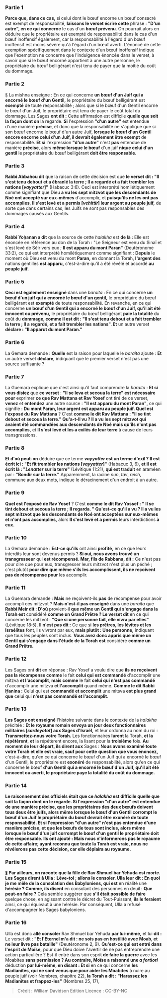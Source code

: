 
### Partie 1
<b>Parce que, dans ce cas,</b> si celui dont le bœuf encorne un bœuf consacré est exempt de responsabilité, <b>laissons le verset écrire cette</b> phrase : <b>"D'un autre", en ce qui concerne</b> le cas d'un <b>bœuf prévenu</b>. On pourrait alors en déduire que le propriétaire est exempté de responsabilité dans le cas d'un bœuf inoffensif également, car la responsabilité à l'égard d'un bœuf inoffensif est moins sévère qu'à l'égard d'un bœuf averti. L'énoncé de cette exemption spécifiquement dans le contexte d'un bœuf inoffensif indique que l'exemption ne concerne que l'indulgence énoncée dans le verset, à savoir que si le bœuf encorné appartient à une autre personne, le propriétaire du bœuf belligérant n'est tenu de payer que la moitié du coût du dommage.

### Partie 2
§ La mishna enseigne : En ce qui concerne <b>un bœuf d'un Juif qui a encorné le bœuf d'un Gentil,</b> le propriétaire du bœuf belligérant est <b>exempté</b> de toute responsabilité ; alors que si le bœuf d'un Gentil encorne le bœuf d'un Juif, le propriétaire est tenu de payer le coût total du dommage. Les Sages <b>ont dit :</b> Cette affirmation est difficile <b>quelle que soit la façon dont on</b> la regarde. <b>Si</b> l'expression <b>"d'un autre"</b> est entendue d'une manière <b>précise</b>, et donc que la responsabilité ne s'applique que si son bœuf encorne le bœuf d'un autre Juif, <b>lorsque le bœuf d'un Gentil</b> <b>encore encorne celui d'un Juif, il devrait également être exempt</b> de responsabilité. <b>Et si</b> l'expression <b>"d'un autre"</b> n'est <b>pas</b> entendue de manière <b>précise</b>, alors <b>même lorsque le bœuf</b> d'un juif <b>nique celui d'un gentil</b> le propriétaire du bœuf belligérant <b>doit être responsable.</b>

### Partie 3
<b>Rabbi Abbahou dit</b> que la raison de cette décision est que <b>le verset dit : "Il s'est tenu debout et a ébranlé la terre ; Il a regardé et a fait trembler les nations [<i>vayyatter</i>]"</b> (Habacuc 3:6). Ceci est interprété homilétiquement comme signifiant que Dieu <b>a vu les sept mitzvot que les descendants de Noé ont accepté sur eux-mêmes</b> d'accomplir, et <b>puisqu'ils ne les ont pas accomplies</b>, <b>Il s'est levé et a permis [<i>vehittir</i>] leur argent au peuple juif,</b> de sorte que dans certains cas, les Juifs ne sont pas responsables des dommages causés aux Gentils.

### Partie 4
<b>Rabbi Yoḥanan a dit</b> que la source de cette <i>halakha</i> est <b>de là :</b> Elle est énoncée en référence au don de la Torah : "Le Seigneur est venu du Sinaï et s'est levé de Séir vers eux ; <b>Il est apparu du mont Paran"</b> (Deutéronome 33:2), ce qui est interprété homilétiquement comme signifiant : <b>Depuis</b> le moment où Dieu est venu du mont <b>Paran,</b> en donnant la Torah, <b>l'argent des</b> nations gentilles <b>est apparu,</b> c'est-à-dire qu'il a été révélé et accordé <b>au peuple juif.</b>

### Partie 5
<b>Ceci est également enseigné</b> dans une <i>baraita</i> : En ce qui concerne <b>un bœuf d'un juif qui a encorné le bœuf d'un gentil,</b> le propriétaire du bœuf belligérant est <b>exempté</b> de toute responsabilité. En revanche, en ce qui concerne <b>un bœuf d'un Gentil qui a encorné le bœuf d'un Juif, qu'il ait été</b> <b>innocent ou prévenu,</b> le propriétaire du bœuf belligérant <b>paie la totalité</b> du coût du <b>dommage, comme il est dit : "Il s'est tenu debout et a fait trembler la terre ; Il a regardé, et a fait trembler les nations". Et</b> un autre verset <b>déclare : "Il apparut du mont Paran."</b>

### Partie 6
La Gemara demande : <b>Quelle</b> est la raison pour laquelle le <i>baraita</i> ajoute : <b>Et</b> un autre verset <b>déclare,</b> indiquant que le premier verset n'est pas une source suffisante ?

### Partie 7
La Guemara explique que c'est ainsi qu'il faut comprendre la <i>baraita</i> : <b>Et si vous disiez</b> que <b>ce verset</b> : <b>"Il se leva et secoua la terre" est nécessaire pour</b> exprimer <b>ce que Rav Mattana et Rav Yosef</b> ont tiré de ce verset, <b>venez</b> et <b>entendez</b> une autre source : <b>"Il est apparu du mont Paran"</b>, ce qui signifie : <b>Du mont Paran, leur argent est apparu au peuple juif. Quel est l'exposé du Rav Mattana</b> ? C'est <b>comme le dit Rav Mattana : "Il se tint debout et secoua la terre." Qu'a-t-Il vu ? Il a vu les sept mitzvot qui avaient été commandées aux descendants de Noé mais qu'ils n'ont pas accomplies,</b> et <b>Il s'est levé et les a exilés de leur terre</b> à cause de leurs transgressions.

### Partie 8
<b>Et d'où peut-on</b> déduire que ce</b> terme <b><i>vayyatter</i> est un terme d'exil ? Il est écrit ici : "Et fit trembler les nations [<i>vayyatter</i>]"</b> (Habacuc 3, 6), <b>et il est écrit là : "<i>Lenatter</i> sur la terre"</b> (Lévitique 11:21), <b>qui est traduit</b> en araméen par : <b>"Bondir sur la terre."</b> Apparemment, la racine <i>nun</i>, <i>tav</i>, <i>reish</i>, commune aux deux mots, indique le déracinement d'un endroit à un autre.

### Partie 9
<b>Quel est l'exposé de Rav Yosef</b> ? C'est <b>comme le dit Rav Yossef : " Il se tint debout et secoua la terre ; Il regarda. " Qu'est-ce qu'il a vu ? Il a vu les sept mitzvot que les descendants de Noé ont acceptées sur eux-mêmes et n'ont pas accomplies,</b> alors <b>Il s'est levé et a permis</b> leurs interdictions <b>à eux.</b>

### Partie 10
La Gemara demande : <b>Est-ce qu'ils</b> ont ainsi <b>profité,</b> en ce que leurs interdits leur sont devenus permis ? <b>Si oui, nous avons trouvé un transgresseur</b> qui <b>est récompensé. Mar, fils de Rabbana, dit :</b> Ce n'est pas pour dire que pour eux, transgresser leurs mitzvot n'est plus un péché ; c'est plutôt <b>pour dire que même s'ils les accomplissent, ils ne reçoivent pas de récompense pour</b> les accomplir.</b>

### Partie 11
La Guemara demande : <b>Mais</b> ne reçoivent-ils <b>pas</b> de récompense pour avoir accompli ces mitzvot ? <b>Mais n'est-il pas enseigné</b> dans une <i>baraita</i> que <b>Rabbi Meir dit : D'où</b> provient-il <b>que même un Gentil qui s'engage dans la Torah est</b> considéré <b>comme un Grand Prêtre ? Le verset dit</b> en ce qui concerne les mitzvot : <b>"Que si une personne fait, elle vivra par elles"</b> (Lévitique 18:5). Il <b>n'est pas dit :</b> Ce que si <b>les prêtres, les lévites et les Israélites</b> font, ils vivront par eux, <b>mais plutôt : Une personne,</b> indiquant que tous les peuples sont inclus. <b>Vous avez donc appris que même un Gentil qui s'engage dans l'étude de la Torah</b> <b>est</b> considéré <b>comme un Grand Prêtre.</b>

### Partie 12
Les Sages ont <b>dit</b> en réponse : Rav Yosef a voulu dire que <b>ils ne reçoivent pas la récompense comme</b> le fait <b>celui qui est commandé</b> d'accomplir une mitzva <b>et l'accomplit</b>, <b>mais comme</b> le fait <b>celui qui n'est pas commandé</b> d'accomplir une mitzva <b>et l'accomplit</b> quand même. <b>Comme le dit Rabbi Ḥanina :</b> Celui qui est <b>commandé et accomplit</b> une mitsva <b>est plus grand que</b> celui qui <b>n'est pas commandé et l'accomplit</b>.

### Partie 13
<b>Les Sages ont enseigné</b> l'histoire suivante dans le contexte de la <i>halakha</i> précitée : <b>Et le royaume romain envoya un jour deux fonctionnaires militaires [<i>sardeyotot</i>] aux Sages d'Israël,</b> et leur ordonna au nom du roi : <b>Transmettez-nous votre Torah.</b> Les fonctionnaires <b>lurent</b> la Torah, <b>et la répétèrent</b>, <b>et</b> la répétèrent encore, la lisant pour la <b>troisième</b> fois. <b>Au moment de leur départ, ils dirent aux</b> Sages : <b>Nous avons examiné toute votre Torah et elle est vraie, sauf pour cette</b> <b>question que vous énoncez,</b> c'est-à-dire, qu'en ce qui concerne le bœuf d'un Juif qui a encorné le bœuf d'un Gentil,</b> le propriétaire est <b>exonéré</b> de responsabilité, alors qu'en ce qui concerne le bœuf <b>d'un Gentil qui a encorné le bœuf d'un Juif, qu'il ait été <b>innocent ou averti,</b> le propriétaire <b>paye la totalité</b> du coût du <b>dommage.</b>

### Partie 14
Le raisonnement des officiels était que ce <i>halakha</i> est difficile <b>quelle que soit la façon dont on</b> le regarde. <b>Si</b> l'expression <b>"d'un autre"</b> est entendue de <b>une manière précise</b>, que les propriétaires des deux bœufs doivent tous deux être juifs, alors <b>même lorsque</b> le bœuf <b>d'un Gentil corrompt le bœuf d'un Juif</b> le propriétaire du bœuf <b>devrait être exonéré</b> de toute responsabilité. <b>Et si</b> l'expression <b>"d'un autre"</b> n'est <b>pas</b> entendue d'une manière <b>précise</b>, et que les bœufs de tous sont inclus, alors <b>même lorsque</b> le bœuf <b>d'un juif corrompt le bœuf d'un gentil</b> le propriétaire <b>doit être responsable.</b> Ils ont ajouté : <b>Mais nous n'informerons pas le royaume de cette affaire;</b> ayant reconnu que toute la Torah est vraie, nous ne révélerons pas cette décision, car elle déplaira au royaume.

### Partie 15
§ Par ailleurs, on raconte que <b>la fille</b> de <b>Rav Shmuel bar Yehuda est morte. Les Sages dirent à Ulla : Lève-toi ; allons le consoler.</b> Ulla <b>leur dit : En quoi</b> je me mêle de la consolation des Babyloniens, qui est</b> en réalité une <b>hérésie ? Comme, ils disent</b> en consolant des personnes en deuil : <b>Que peut-on faire ?</b> Cela semble suggérer que <b>s'il était possible de faire</b> quelque chose, en agissant contre le décret du Tout-Puissant, <b>ils le feraient</b> ainsi, ce qui équivaut à une hérésie. Par conséquent, Ulla a refusé d'accompagner les Sages babyloniens.

### Partie 16
Ulla est donc <b>allé consoler</b> Rav Shmuel bar Yehuda <b>par lui-même,</b> et lui <b>dit :</b> Le verset dit : <b>"Et l'Eternel m'a dit : ne sois pas en hostilité avec Moab, et ne leur livre pas bataille"</b> (Deutéronome 2, 9). <b>Qu'est-ce qui est entré dans l'esprit de Moïse,</b> pour que Dieu doive l'avertir de ne pas entreprendre une action particulière ? Est-il entré dans son esprit <b>de faire la guerre</b> avec les Moabites <b>sans permission ? Au contraire, Moïse a raisonné une <i>a fortiori</i></b> déduction <b>par lui-même, en disant : Et si</b> en ce qui concerne <b>les Madianites, qui ne sont venus que pour aider les Moabites</b> à nuire au peuple juif (voir Nombres, chapitre 22), <b>la Torah a dit : "Harassez les Madianites et frappez-les"</b> (Nombres 25, 17),

>Crédit : William Davidson Edition
>Licence : CC-BY-NC